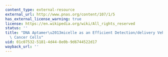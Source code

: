 ```yaml
---
content_type: external-resource
external_url: http://www.pnas.org/content/107/1/5
has_external_license_warning: true
license: https://en.wikipedia.org/wiki/All_rights_reserved
status: ''
title: "DNA Aptamer\u2013micelle as an Efficient Detection/delivery Vehicle Toward\
  \ Cancer Cells"
uid: 01c07532-5181-4d44-8e0b-9d6744522d17
wayback_url: ''
---
```

